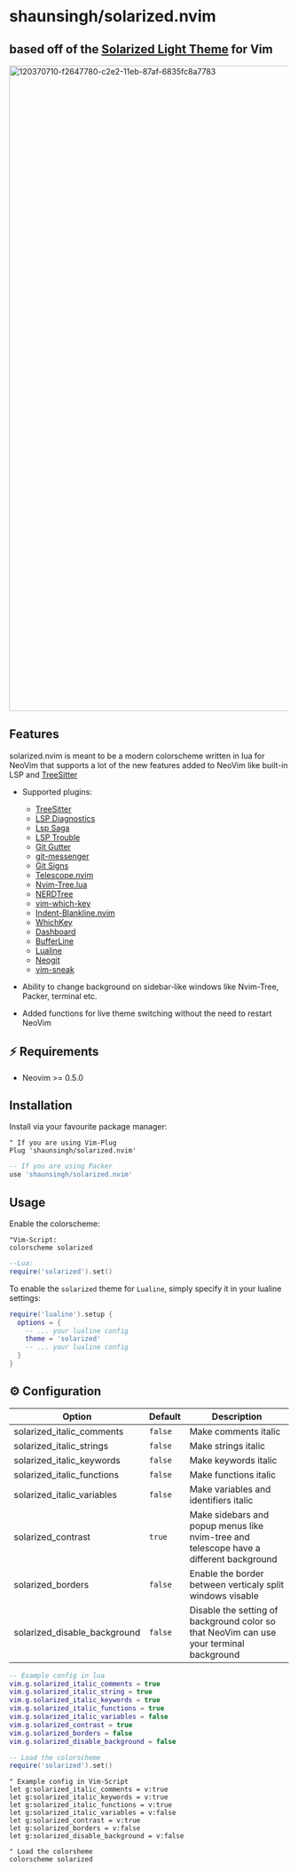 # shaunsingh/solarized.nvim

## based off of the [Solarized Light Theme](https://github.com/altercation/vim-colors-solarized) for Vim

<img width="1163" alt="120370710-f2647780-c2e2-11eb-87af-6835fc8a7783" src="https://user-images.githubusercontent.com/71196912/120493248-c8fe2700-c388-11eb-8336-c01789f97e24.png">

## Features

solarized.nvim is meant to be a modern colorscheme written in lua for NeoVim that supports a lot of the new features
added to NeoVim like built-in LSP and [TreeSitter](https://github.com/nvim-treesitter/nvim-treesitter)

+ Supported plugins:
    + [TreeSitter](https://github.com/nvim-treesitter/nvim-treesitter)
    + [LSP Diagnostics](https://neovim.io/doc/user/lsp.html)
    + [Lsp Saga](https://github.com/glepnir/lspsaga.nvim)
    + [LSP Trouble](https://github.com/folke/lsp-trouble.nvim)
    + [Git Gutter](https://github.com/airblade/vim-gitgutter)
    + [git-messenger](https://github.com/rhysd/git-messenger.vim)
    + [Git Signs](https://github.com/lewis6991/gitsigns.nvim)
    + [Telescope.nvim](https://github.com/nvim-telescope/telescope.nvim)
    + [Nvim-Tree.lua](https://github.com/kyazdani42/nvim-tree.lua)
    + [NERDTree](https://github.com/preservim/nerdtree)
    + [vim-which-key](https://github.com/liuchengxu/vim-which-key)
    + [Indent-Blankline.nvim](https://github.com/lukas-reineke/indent-blankline.nvim)
    + [WhichKey](https://github.com/liuchengxu/vim-which-key)
    + [Dashboard](https://github.com/glepnir/dashboard-nvim)
    + [BufferLine](https://github.com/akinsho/nvim-bufferline.lua)
    + [Lualine](https://github.com/hoob3rt/lualine.nvim)
    + [Neogit](https://github.com/TimUntersberger/neogit)
    + [vim-sneak](https://github.com/justinmk/vim-sneak)

+ Ability to change background on sidebar-like windows like Nvim-Tree, Packer, terminal etc.

+ Added functions for live theme switching without the need to restart NeoVim

## ⚡️ Requirements

+ Neovim >= 0.5.0

## Installation

Install via your favourite package manager:
```vim
" If you are using Vim-Plug
Plug 'shaunsingh/solarized.nvim'
```

```lua
-- If you are using Packer
use 'shaunsingh/solarized.nvim'
```

## Usage

Enable the colorscheme:
```vim
"Vim-Script:
colorscheme solarized
```

```lua
--Lua:
require('solarized').set()
```

To enable the `solarized` theme for `Lualine`, simply specify it in your lualine settings:

```lua
require('lualine').setup {
  options = {
    -- ... your lualine config
    theme = 'solarized'
    -- ... your lualine config
  }
}
```

## ⚙️ Configuration


| Option                              | Default     | Description                                                                                                                                                     |
| ----------------------------------- | ----------- | --------------------------------------------------------------------------------------------------------------------------------------------------------------- |
| solarized_italic_comments            | `false`     | Make comments italic                                                                                                                                            |
| solarized_italic_strings             | `false`     | Make strings italic                                                                                                                                            |
| solarized_italic_keywords            | `false`     | Make keywords italic                                                                                                                                            |
| solarized_italic_functions           | `false`     | Make functions italic                                                                                                                                           |
| solarized_italic_variables           | `false`     | Make variables and identifiers italic                                                                                                                           |
| solarized_contrast                   | `true`      | Make sidebars and popup menus like nvim-tree and telescope have a different background                                                                                       |
| solarized_borders                    | `false`     | Enable the border between verticaly split windows visable
| solarized_disable_background         | `false`     | Disable the setting of background color so that NeoVim can use your terminal background

```lua
-- Example config in lua
vim.g.solarized_italic_comments = true
vim.g.solarized_italic_string = true
vim.g.solarized_italic_keywords = true
vim.g.solarized_italic_functions = true
vim.g.solarized_italic_variables = false
vim.g.solarized_contrast = true
vim.g.solarized_borders = false
vim.g.solarized_disable_background = false

-- Load the colorscheme
require('solarized').set()
```

```vim
" Example config in Vim-Script
let g:solarized_italic_comments = v:true
let g:solarized_italic_keywords = v:true
let g:solarized_italic_functions = v:true
let g:solarized_italic_variables = v:false
let g:solarized_contrast = v:true
let g:solarized_borders = v:false
let g:solarized_disable_background = v:false

" Load the colorsheme
colorscheme solarized
```
